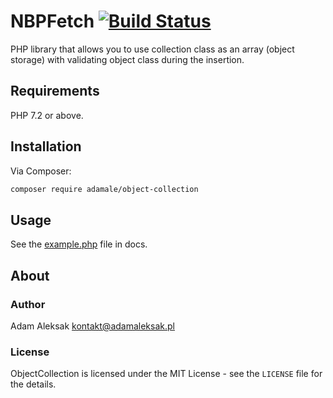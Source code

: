 # NBPFetch [![Build Status](https://travis-ci.org/adamale/ObjectCollection.svg?branch=master)](https://travis-ci.org/adamale/ObjectCollection)
PHP library that allows you to use collection class as an array (object storage) with validating object class during the insertion.

## Requirements
PHP 7.2 or above.

## Installation
Via Composer:
``` bash
composer require adamale/object-collection
```

## Usage
See the [example.php](https://github.com/adamale/ObjectCollection/blob/master/docs/example.php) file in docs.

## About

### Author
Adam Aleksak <kontakt@adamaleksak.pl>

### License
ObjectCollection is licensed under the MIT License - see the `LICENSE` file for the details.